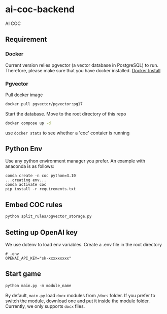 # ai-coc-backend
AI COC

## Requirement
### Docker
Current version relies pgvector (a vector database in PostgreSQL) to run. Therefore, please make sure that you have docker installed.
[Docker Install](https://docs.docker.com/desktop/)
### Pgvector
Pull docker image
```sh
docker pull pgvector/pgvector:pg17
```
Start the database. Move to the root directory of this repo
```sh
docker compose up -d
```
use `docker stats` to see whether a 'coc' contaier is running

## Python Env
Use any python environment manager you prefer. An example with anaconda is as follows:
```
conda create -n coc python=3.10
...creating env...
conda activate coc
pip install -r requirements.txt
```

## Embed COC rules
```sh
python split_rules/pgvector_storage.py
```

## Setting up OpenAI key
We use dotenv to load env variables. Create a .env file in the root directory
```.env
# .env
OPENAI_API_KEY="sk-xxxxxxxxx"
```

## Start game
```python
python main.py -m module_name
```

By default, `main.py` load `docx` modules from `/docs` folder. If you prefer to switch the module, download one and put it inside the module folder. Currently, we only supports `docx` files.

